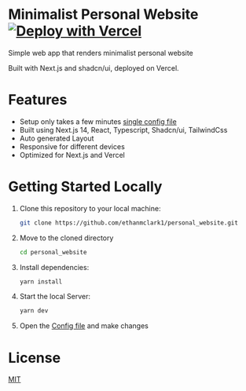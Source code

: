 
# Minimalist Personal Website [![Deploy with Vercel](https://vercel.com/button)](https://vercel.com/new/clone?repository-url=https%3A%2F%2Fgithub.com%2FBartoszJarocki%2Fcv)

Simple web app that renders minimalist personal website

Built with Next.js and shadcn/ui, deployed on Vercel.

# Features

- Setup only takes a few minutes [single config file](./src/data/resume-data.tsx)
- Built using Next.js 14, React, Typescript, Shadcn/ui, TailwindCss
- Auto generated Layout
- Responsive for different devices
- Optimized for Next.js and Vercel

# Getting Started Locally

1. Clone this repository to your local machine:

   ```bash
   git clone https://github.com/ethanmclark1/personal_website.git
   ```
2. Move to the cloned directory

   ```bash
   cd personal_website
   ```
3. Install dependencies:

   ```bash
   yarn install
   ```
4. Start the local Server:

   ```bash
   yarn dev
   ```
5. Open the [Config file](./src/data/resume-data.tsx) and make changes

# License

[MIT](https://choosealicense.com/licenses/mit/)
